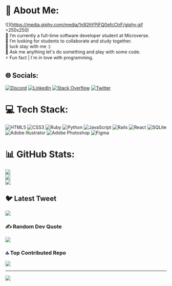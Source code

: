 # 💫 About Me:
![](https://media.giphy.com/media/1n92hYPiFQ0efcCtrF/giphy.gif =250x250)<br>🔭 I’m currently a full-time software developer student at Microverse.<br>👯 I’m looking for students to collaborate and study together.<br>🌱 luck stay with me :)<br>💬 Ask me anything let's do something and play with some code.<br>⚡ Fun fact | I´m in love with programming.


## 🌐 Socials:
[![Discord](https://img.shields.io/badge/Discord-%237289DA.svg?logo=discord&logoColor=white)](https://discord.gg/https://discord.gg/mnBXKMEb) [![LinkedIn](https://img.shields.io/badge/LinkedIn-%230077B5.svg?logo=linkedin&logoColor=white)](https://linkedin.com/in/linkedin.com/in/abbas-aljuaifari-17a018261) [![Stack Overflow](https://img.shields.io/badge/-Stackoverflow-FE7A16?logo=stack-overflow&logoColor=white)](https://stackoverflow.com/users/user:20732607) [![Twitter](https://img.shields.io/badge/Twitter-%231DA1F2.svg?logo=Twitter&logoColor=white)](https://twitter.com/@FaresAJ2) 

# 💻 Tech Stack:
![HTML5](https://img.shields.io/badge/html5-%23E34F26.svg?style=flat&logo=html5&logoColor=white) ![CSS3](https://img.shields.io/badge/css3-%231572B6.svg?style=flat&logo=css3&logoColor=white) ![Ruby](https://img.shields.io/badge/ruby-%23CC342D.svg?style=flat&logo=ruby&logoColor=white) ![Python](https://img.shields.io/badge/python-3670A0?style=flat&logo=python&logoColor=ffdd54) ![JavaScript](https://img.shields.io/badge/javascript-%23323330.svg?style=flat&logo=javascript&logoColor=%23F7DF1E) ![Rails](https://img.shields.io/badge/rails-%23CC0000.svg?style=flat&logo=ruby-on-rails&logoColor=white) ![React](https://img.shields.io/badge/react-%2320232a.svg?style=flat&logo=react&logoColor=%2361DAFB) ![SQLite](https://img.shields.io/badge/sqlite-%2307405e.svg?style=flat&logo=sqlite&logoColor=white) ![Adobe Illustrator](https://img.shields.io/badge/adobeillustrator-%23FF9A00.svg?style=flat&logo=adobeillustrator&logoColor=white) ![Adobe Photoshop](https://img.shields.io/badge/adobephotoshop-%2331A8FF.svg?style=flat&logo=adobephotoshop&logoColor=white) 	![Figma](https://img.shields.io/badge/figma-%23F24E1E.svg?style=flat&logo=figma&logoColor=white)
# 📊 GitHub Stats:
![](https://github-readme-stats.vercel.app/api?username=Abbas-Aljuaifari&theme=blue-green&hide_border=true&include_all_commits=false&count_private=false)<br/>
![](https://github-readme-streak-stats.herokuapp.com/?user=Abbas-Aljuaifari&theme=blue-green&hide_border=true)<br/>
![](https://github-readme-stats.vercel.app/api/top-langs/?username=Abbas-Aljuaifari&theme=blue-green&hide_border=true&include_all_commits=false&count_private=false&layout=compact)

## 🐦 Latest Tweet
[![](https://gtce.itsvg.in/api?username=@FaresAJ2)](https://github.com/VishwaGauravIn/github-twitter-card-embed)

### ✍️ Random Dev Quote
![](https://quotes-github-readme.vercel.app/api?type=vetical&theme=gruvbox)

### 🔝 Top Contributed Repo
![](https://github-contributor-stats.vercel.app/api?username=Abbas-Aljuaifari&limit=5&theme=apprentice&combine_all_yearly_contributions=true)

---
[![](https://visitcount.itsvg.in/api?id=Abbas-Aljuaifari&icon=2&color=2)](https://visitcount.itsvg.in)

<!-- Proudly created with GPRM ( https://gprm.itsvg.in ) -->
